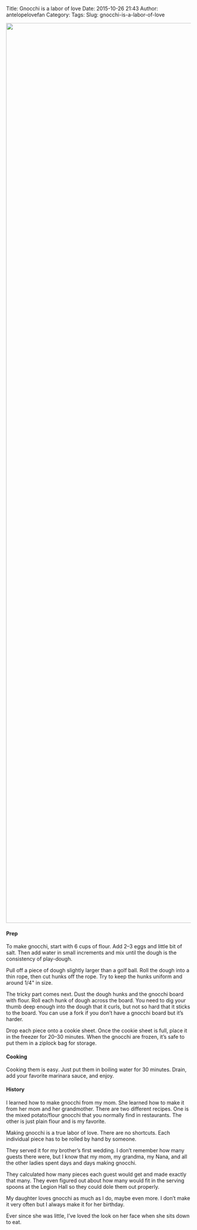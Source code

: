 Title: Gnocchi is a labor of love
Date: 2015-10-26 21:43
Author: antelopelovefan
Category: 
Tags: 
Slug: gnocchi-is-a-labor-of-love

<img src="https://cdn-images-1.medium.com/max/2000/1*282DTX3K9lY4f72Vj9-Phw.jpeg" width="2448" height="2448" />

#### Prep

To make gnocchi, start with 6 cups of flour. Add 2–3 eggs and little bit of salt. Then add water in small increments and mix until the dough is the consistency of play-dough.

Pull off a piece of dough slightly larger than a golf ball. Roll the dough into a thin rope, then cut hunks off the rope. Try to keep the hunks uniform and around 1/4" in size.

The tricky part comes next. Dust the dough hunks and the gnocchi board with flour. Roll each hunk of dough across the board. You need to dig your thumb deep enough into the dough that it curls, but not so hard that it sticks to the board. You can use a fork if you don’t have a gnocchi board but it’s harder.

Drop each piece onto a cookie sheet. Once the cookie sheet is full, place it in the freezer for 20–30 minutes. When the gnocchi are frozen, it’s safe to put them in a ziplock bag for storage.

#### Cooking

Cooking them is easy. Just put them in boiling water for 30 minutes. Drain, add your favorite marinara sauce, and enjoy.

#### History

I learned how to make gnocchi from my mom. She learned how to make it from her mom and her grandmother. There are two different recipes. One is the mixed potato/flour gnocchi that you normally find in restaurants. The other is just plain flour and is my favorite.

Making gnocchi is a true labor of love. There are no shortcuts. Each individual piece has to be rolled by hand by someone.

They served it for my brother’s first wedding. I don’t remember how many guests there were, but I know that my mom, my grandma, my Nana, and all the other ladies spent days and days making gnocchi.

They calculated how many pieces each guest would get and made exactly that many. They even figured out about how many would fit in the serving spoons at the Legion Hall so they could dole them out properly.

My daughter loves gnocchi as much as I do, maybe even more. I don’t make it very often but I always make it for her birthday.

Ever since she was little, I’ve loved the look on her face when she sits down to eat.

